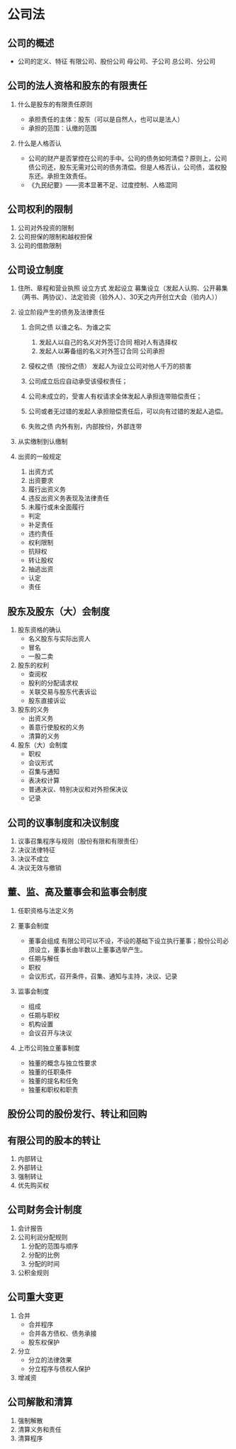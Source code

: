 # 公司法

## 公司的概述

* 公司的定义、特征
  有限公司、股份公司
   母公司、子公司
   总公司、分公司

## 公司的法人资格和股东的有限责任

1. 什么是股东的有限责任原则

   * 承担责任的主体：股东（可以是自然人，也可以是法人）
   * 承担的范围：认缴的范围
  
2. 什么是人格否认

   * 公司的财产是否掌控在公司的手中。公司的债务如何清偿？原则上，公司债公司还，股东无需对公司的债务清偿。但是人格否认，公司债，滥权股东还。承担生效责任。
   * 《九民纪要》——资本显著不足、过度控制、人格混同

## 公司权利的限制

1. 公司对外投资的限制
2. 公司担保的限制和越权担保
3. 公司的借款限制

## 公司设立制度

1. 住所、章程和营业执照
   设立方式
      发起设立
      募集设立（发起人认购、公开募集（两书、两协议）、法定验资（验外人）、30天之内开创立大会（验内人））
2. 设立阶段产生的债务及法律责任

   1. 合同之债
   以谁之名、为谁之实
      1. 发起人以自己的名义对外签订合同
         相对人有选择权
      2. 发起人以筹备组的名义对外签订合同
          公司承担
   2. 侵权之债（按份之债）
      发起人为设立公司对他人千万的损害
     1. 公司成立后应自动承受该侵权责任；


     2. 公司未成立的，受害人有权请求全体发起人承担连带赔偿责任；


     3. 公司或者无过错的发起人承担赔偿责任后，可以向有过错的发起人追偿。


   3. 失败之债
      内外有别，内部按份，外部连带
3. 从实缴制到认缴制
4. 出资的一般规定

   1. 出资方式
   2. 出资要求
   3. 履行出资义务
   4. 违反出资义务表现及法律责任
     1. 未履行或未全面履行
      * 判定
      * 补足责任
      * 违约责任
      * 权利限制
      * 抗辩权
      * 转让股权
      2. 抽逃出资
      * 认定
      * 责任

## 股东及股东（大）会制度

1. 股东资格的确认
   * 名义股东与实际出资人
   * 冒名
   * 一股二卖
2. 股东的权利
   * 查阅权
   * 股利的分配请求权
   * 关联交易与股东代表诉讼
   * 股东直接诉讼
3. 股东的义务
   * 出资义务
   * 善意行使股权的义务
   * 清算的义务
4. 股东（大）会制度
   * 职权
   * 会议形式
   * 召集与通知
   * 表决权计算
   * 普通决议、特别决议和对外担保决议
   * 记录

## 公司的议事制度和决议制度

1. 议事召集程序与规则（股份有限和有限责任）
2. 决议法律特征
3. 决议不成立
4. 决议无效与撤销

## 董、监、高及董事会和监事会制度

1. 任职资格与法定义务
2. 董事会制度
   * 董事会组成
     有限公司可以不设，不设的基础下设立执行董事；股份公司必须设立，董事长由半数以上董事选举产生。
   * 任期与解任
   * 职权
   * 会议形式，召开条件，召集、通知与主持，决议、记录

3. 监事会制度
   * 组成
   * 任期与职权
   * 机构设置
   * 会议召开与决议
4. 上市公司独立董事制度
   * 独董的概念与独立性要求
   * 独董的任职条件
   * 独董的提名和任免
   * 独董和职权和职责

## 股份公司的股份发行、转让和回购

## 有限公司的股本的转让

1. 内部转让
2. 外部转让
3. 强制转让
4. 优先购买权

## 公司财务会计制度
1. 会计报告
2. 公司利润分配规则
   1. 分配的范围与顺序
   2. 分配的比例
   3. 分配的时间
3. 公积金规则

## 公司重大变更

1. 合并
   * 合并程序
   * 合并各方债权、债务承接
   * 股东权保护
2. 分立
   * 分立的法律效果
   * 分立程序与债权人保护
3. 增减资

## 公司解散和清算

1. 强制解散
2. 清算义务和责任
3. 清算程序
